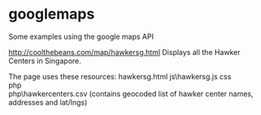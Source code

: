 # googlemaps
Some examples using the google maps API

http://coolthebeans.com/map/hawkersg.html
Displays all the Hawker Centers in Singapore.

The page uses these resources:
hawkersg.html
js\hawkersg.js
css\
php\
php\hawkercenters.csv (contains geocoded list of hawker center names, addresses and lat/lngs)
